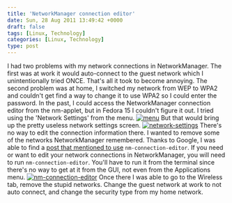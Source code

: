 ```yaml
---
title: 'NetworkManager connection editor'
date: Sun, 28 Aug 2011 13:49:42 +0000
draft: false
tags: [Linux, Technology]
categories: [Linux, Technology]
type: post
---
```


I had two problems with my network connections in NetworkManager. The first was at work it would auto-connect to the guest network which I unintentionally tried ONCE. That's all it took to become annoying. The second problem was at home, I switched my network from WEP to WPA2 and couldn't get find a way to change it to use WPA2 so I could enter the password. In the past, I could access the NetworkManager connection editor from the nm-applet, but in Fedora 15 I couldn't figure it out. I tried using the 'Network Settings' from the menu. [![](http://zeusville.files.wordpress.com/2011/08/menu.png "menu")](http://zeusville.files.wordpress.com/2011/08/menu.png) But that would bring up the pretty useless network settings screen. [![](http://zeusville.files.wordpress.com/2011/08/network-settings.png "network-settings")](http://zeusville.files.wordpress.com/2011/08/network-settings.png) There's no way to edit the connection information there. I wanted to remove some of the networks NetworkManager remembered. Thanks to Google, I was able to find a [post that mentioned to use](http://mail.gnome.org/archives/networkmanager-list/2009-January/msg00265.html) `nm-connection-editor`. If you need or want to edit your network connections in NetworkManager, you will need to run `nm-connection-editor`. You'll have to run it from the terminal since there's no way to get at it from the GUI, not even from the Applications menu. [![](http://zeusville.files.wordpress.com/2011/08/nm-connection-editor.png "nm-connection-editor")](http://zeusville.files.wordpress.com/2011/08/nm-connection-editor.png) Once there I was able to go to the Wireless tab, remove the stupid networks. Change the guest network at work to not auto connect, and change the security type from my home network.